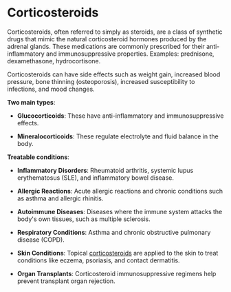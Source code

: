 <!--
source: gpt-3 + jph editing
tags: corticosteroids steroids hormones medications
-->

# Corticosteroids

Corticosteroids, often referred to simply as steroids, are a class of synthetic drugs that mimic the natural corticosteroid hormones produced by the adrenal glands. These medications are commonly prescribed for their anti-inflammatory and immunosuppressive properties. Examples: prednisone, dexamethasone, hydrocortisone.

Corticosteroids can have side effects such as weight gain, increased blood pressure, bone thinning (osteoporosis), increased susceptibility to infections, and mood changes.

**Two main types**:

* **Glucocorticoids**: These have anti-inflammatory and immunosuppressive effects.

* **Mineralocorticoids**: These regulate electrolyte and fluid balance in the body.

**Treatable conditions**:

* **Inflammatory Disorders**: Rheumatoid arthritis, systemic lupus erythematosus (SLE), and inflammatory bowel disease.

* **Allergic Reactions**: Acute allergic reactions and chronic conditions such as asthma and allergic rhinitis.

* **Autoimmune Diseases**: Diseases where the immune system attacks the body's own tissues, such as multiple sclerosis.

* **Respiratory Conditions**: Asthma and chronic obstructive pulmonary disease (COPD).

* **Skin Conditions**: Topical [corticosteroids](../corticosteroids/) are applied to the skin to treat conditions like eczema, psoriasis, and contact dermatitis.

* **Organ Transplants**: Corticosteroid immunosuppressive regimens help prevent transplant organ rejection.
